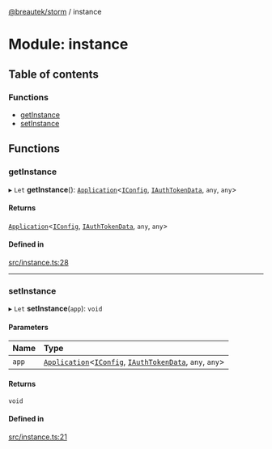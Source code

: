 [@breautek/storm](../README.md) / instance

# Module: instance

## Table of contents

### Functions

- [getInstance](instance.md#getinstance)
- [setInstance](instance.md#setinstance)

## Functions

### getInstance

▸ `Let` **getInstance**(): [`Application`](../classes/Application.Application-1.md)<[`IConfig`](../interfaces/IConfig.IConfig-1.md), [`IAuthTokenData`](../interfaces/IAuthTokenData.IAuthTokenData-1.md), `any`, `any`\>

#### Returns

[`Application`](../classes/Application.Application-1.md)<[`IConfig`](../interfaces/IConfig.IConfig-1.md), [`IAuthTokenData`](../interfaces/IAuthTokenData.IAuthTokenData-1.md), `any`, `any`\>

#### Defined in

[src/instance.ts:28](https://github.com/breautek/storm/blob/7b25240/src/instance.ts#L28)

___

### setInstance

▸ `Let` **setInstance**(`app`): `void`

#### Parameters

| Name | Type |
| :------ | :------ |
| `app` | [`Application`](../classes/Application.Application-1.md)<[`IConfig`](../interfaces/IConfig.IConfig-1.md), [`IAuthTokenData`](../interfaces/IAuthTokenData.IAuthTokenData-1.md), `any`, `any`\> |

#### Returns

`void`

#### Defined in

[src/instance.ts:21](https://github.com/breautek/storm/blob/7b25240/src/instance.ts#L21)
